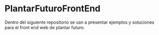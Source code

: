 # PlantarFuturoFrontEnd

Dentro del siguiente repositorio se van a presentar ejemplos y soluciones para el front end web de plantar futuro.
